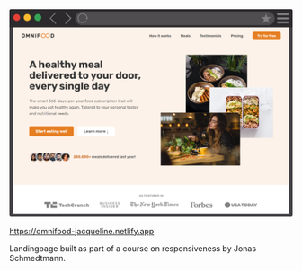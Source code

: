 <img src="img/omnifood.png"/>

https://omnifood-jacqueline.netlify.app

Landingpage built as part of a course on responsiveness by Jonas Schmedtmann.